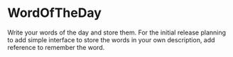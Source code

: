 # WordOfTheDay
Write your words of the day and store them. For the initial release planning to add simple interface to store the words in your own description, add reference to remember the word.

